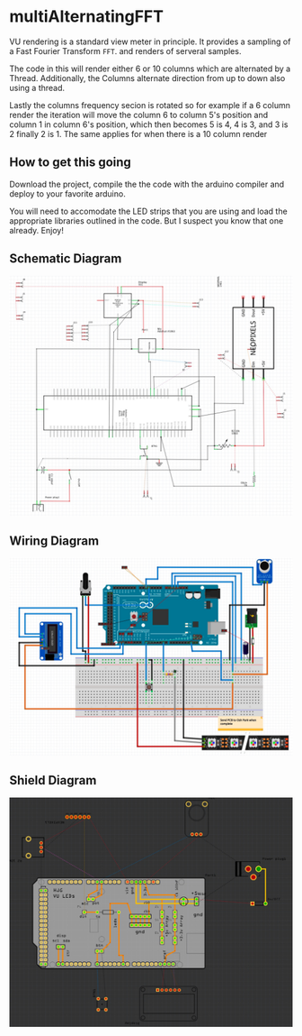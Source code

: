 # multiAlternatingFFT
VU rendering is a standard view meter in principle.  It provides a sampling of a Fast Fourier Transform `FFT`.  and renders of serveral samples.  

The code in this will render either 6 or 10 columns which are alternated by a Thread.
Additionally, the Columns alternate direction from up to down also using a thread. 

Lastly the columns frequency secion is rotated so for example if a 6 column render the iteration will move the column 6 to column 5's position and column 1 in column 6's position, which then becomes 5 is 4, 4 is 3, and 3 is 2 finally 2 is 1.  The same applies for when there is a 10 column render

## How to get this going

Download the project, compile the the code with the arduino compiler and deploy to your favorite arduino.

You will need to accomodate the LED strips that you are using and load the appropriate libraries outlined in the code.  But I suspect you know that one already.  Enjoy!

## Schematic Diagram
![Schematic Diagram](https://github.com/AGHG46087/multiAlternatingFFT/blob/master/vu_schematic.jpg "Schematic Diagram")


## Wiring Diagram
![Wiring Diagram](https://github.com/AGHG46087/multiAlternatingFFT/blob/master/vu_wiring.jpg "Wiring Diagram")


## Shield Diagram
![Shield Diagram](https://github.com/AGHG46087/multiAlternatingFFT/blob/master/vu_shield.jpg "Shield Diagram")


 

